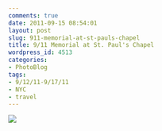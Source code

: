 ```yaml
---
comments: true
date: 2011-09-15 08:54:01
layout: post
slug: 911-memorial-at-st-pauls-chapel
title: 9/11 Memorial at St. Paul's Chapel
wordpress_id: 4513
categories:
- PhotoBlog
tags:
- 9/12/11-9/17/11
- NYC
- travel
---
```


![](http://ryanfitzer.com/main/wp-content/uploads/2011/09/2011-09-12-at-11-07-31.jpg)
